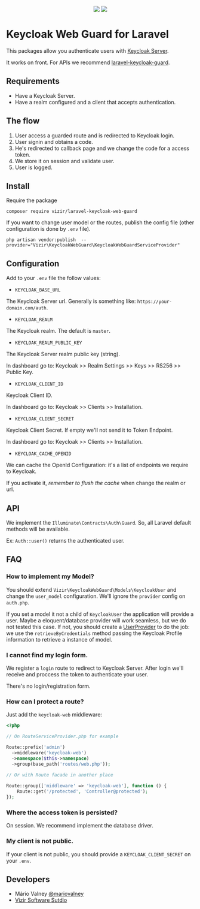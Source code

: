 <p align="center">
    <img src="https://img.shields.io/packagist/v/vizir/laravel-keycloak-web-guard.svg" />
    <img src="https://img.shields.io/packagist/dt/vizir/laravel-keycloak-web-guard.svg" />
</p>

# Keycloak Web Guard for Laravel

This packages allow you authenticate users with [Keycloak Server](https://www.keycloak.org).

It works on front. For APIs we recommend [laravel-keycloak-guard](https://github.com/robsontenorio/laravel-keycloak-guard).

## Requirements

* Have a Keycloak Server.
* Have a realm configured and a client that accepts authentication.

## The flow

1. User access a guarded route and is redirected to Keycloak login.
1. User signin and obtains a code.
1. He's redirected to callback page and we change the code for a access token.
1. We store it on session and validate user.
1. User is logged.

## Install

Require the package

```
composer require vizir/laravel-keycloak-web-guard
```

If you want to change user model or the routes, publish the config file (other configuration is done by `.env` file).

```
php artisan vendor:publish  --provider="Vizir\KeycloakWebGuard\KeycloakWebGuardServiceProvider"

```

## Configuration

Add to your `.env` file the follow values:

*  `KEYCLOAK_BASE_URL`

The Keycloak Server url. Generally is something like: `https://your-domain.com/auth`.

*  `KEYCLOAK_REALM`

The Keycloak realm. The default is `master`.

*  `KEYCLOAK_REALM_PUBLIC_KEY`

The Keycloak Server realm public key (string).

In dashboard go to: Keycloak >> Realm Settings >> Keys >> RS256 >> Public Key.

*  `KEYCLOAK_CLIENT_ID`

Keycloak Client ID.

In dashboard go to: Keycloak >> Clients >> Installation.

*  `KEYCLOAK_CLIENT_SECRET`

Keycloak Client Secret. If empty we'll not send it to Token Endpoint.

In dashboard go to: Keycloak >> Clients >> Installation.

*  `KEYCLOAK_CACHE_OPENID`

We can cache the OpenId Configuration: it's a list of endpoints we require to Keycloak.

If you activate it, *remember to flush the cache* when change the realm or url.

## API

We implement the `Illuminate\Contracts\Auth\Guard`. So, all Laravel default methods will be available.

Ex: `Auth::user()` returns the authenticated user.

## FAQ

### How to implement my Model?

You should extend `Vizir\KeycloakWebGuard\Models\KeycloakUser` and change the `user_model` configuration.
We'll ignore the `provider` config on `auth.php`.

If you set a model it not a child of `KeycloakUser` the application will provide a user.
Maybe a eloquent/database provider will work seamless, but we do not tested this case. 
If not, you should create a [UserProvider](https://laravel.com/docs/5.8/authentication#adding-custom-user-providers) to do the job: we use the `retrieveByCredentials` method passing the Keycloak Profile information to retrieve a instance of model.

### I cannot find my login form.

We register a `login` route to redirect to Keycloak Server. After login we'll receive and proccess the token to authenticate your user.

There's no login/registration form.

### How can I protect a route?

Just add the `keycloak-web` middleware:

```php
<?php 

// On RouteServiceProvider.php for example

Route::prefix('admin')
  ->middleware('keycloak-web')
  ->namespace($this->namespace)
  ->group(base_path('routes/web.php'));
  
// Or with Route facade in another place

Route::group(['middleware' => 'keycloak-web'], function () {
    Route::get('/protected', 'Controller@protected');
});
```

### Where the access token is persisted?

On session. We recommend implement the database driver.

### My client is not public.

If your client is not public, you should provide a `KEYCLOAK_CLIENT_SECRET` on your `.env`.

## Developers

* Mário Valney [@mariovalney](https://twitter.com/mariovalney)
* [Vizir Software Sutdio](https://vizir.com.br)
